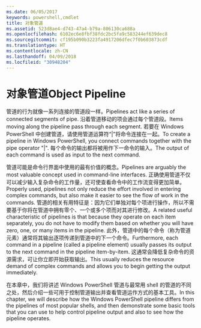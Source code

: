 ```yaml
---
ms.date: 06/05/2017
keywords: powershell,cmdlet
title: 对象管道
ms.assetid: 523d8ae4-d743-47a4-b79a-806130ca688a
ms.openlocfilehash: 6102ec6e8fbf38fdc2bc5fa9c583244ef639dec8
ms.sourcegitcommit: cf195b090b3223fa4917206dfec7f0b603873cdf
ms.translationtype: HT
ms.contentlocale: zh-CN
ms.lasthandoff: 04/09/2018
ms.locfileid: "30948204"
---
```

# <a name="object-pipeline"></a><span data-ttu-id="a1c6a-103">对象管道</span><span class="sxs-lookup"><span data-stu-id="a1c6a-103">Object Pipeline</span></span>
<span data-ttu-id="a1c6a-104">管道的行为就像一系列连接的管道段一样。</span><span class="sxs-lookup"><span data-stu-id="a1c6a-104">Pipelines act like a series of connected segments of pipe.</span></span> <span data-ttu-id="a1c6a-105">沿着管道移动的项会通过每个管道段。</span><span class="sxs-lookup"><span data-stu-id="a1c6a-105">Items moving along the pipeline pass through each segment.</span></span> <span data-ttu-id="a1c6a-106">若要在 Windows PowerShell 中创建管道，请使用管道运算符“|”将命令连接在一起。</span><span class="sxs-lookup"><span data-stu-id="a1c6a-106">To create a pipeline in Windows PowerShell, you connect commands together with the pipe operator "|".</span></span> <span data-ttu-id="a1c6a-107">每个命令的输出都将被用作下一命令的输入。</span><span class="sxs-lookup"><span data-stu-id="a1c6a-107">The output of each command is used as input to the next command.</span></span>

<span data-ttu-id="a1c6a-108">管道可能是命令行界面中使用的最有价值的概念。</span><span class="sxs-lookup"><span data-stu-id="a1c6a-108">Pipelines are arguably the most valuable concept used in command-line interfaces.</span></span> <span data-ttu-id="a1c6a-109">正确使用管道不仅可以减少输入复杂命令的工作量，还可使查看命令中的工作流变得更加简单。</span><span class="sxs-lookup"><span data-stu-id="a1c6a-109">Properly used, pipelines not only reduce the effort involved in entering complex commands, but also make it easier to see the flow of work in the commands.</span></span> <span data-ttu-id="a1c6a-110">管道的相关有用特征是：因为它们单独对每个项进行操作，所以不需要基于你将在管道中拥有零个、一个或多个项而对其进行修改。</span><span class="sxs-lookup"><span data-stu-id="a1c6a-110">A related useful characteristic of pipelines is that because they operate on each item separately, you do not have to modify them based on whether you will have zero, one, or many items in the pipeline.</span></span> <span data-ttu-id="a1c6a-111">此外，管道中的每个命令（称为管道元素）通常将其输出逐项传递到管道中的下一个命令。</span><span class="sxs-lookup"><span data-stu-id="a1c6a-111">Furthermore, each command in a pipeline (called a pipeline element) usually passes its output to the next command in the pipeline item-by-item.</span></span> <span data-ttu-id="a1c6a-112">这通常会降低复杂命令的资源需求，可让你立即开始获取输出。</span><span class="sxs-lookup"><span data-stu-id="a1c6a-112">This usually reduces the resource demand of complex commands and allows you to begin getting the output immediately.</span></span>

<span data-ttu-id="a1c6a-113">在本章中，我们将讲述 Windows PowerShell 管道与最常用 shell 的管道的不同之处，然后介绍一些可用于控制管道输出并查看管道运作方式的基本工具。</span><span class="sxs-lookup"><span data-stu-id="a1c6a-113">In this chapter, we will describe how the Windows PowerShell pipeline differs from the pipelines of most popular shells, and then demonstrate some basic tools that you can use to help control pipeline output and also to see how the pipeline operates.</span></span>